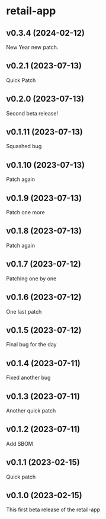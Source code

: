 # retail-app

## v0.3.4 (2024-02-12)

New Year new patch.

## v0.2.1 (2023-07-13)

Quick Patch

## v0.2.0 (2023-07-13)

Second beta release!

## v0.1.11 (2023-07-13)

Squashed bug

## v0.1.10 (2023-07-13)

Patch again

## v0.1.9 (2023-07-13)

Patch one more

## v0.1.8 (2023-07-13)

Patch again

## v0.1.7 (2023-07-12)

Patching one by one

## v0.1.6 (2023-07-12)

One last patch

## v0.1.5 (2023-07-12)

Final bug for the day

## v0.1.4 (2023-07-11)

Fixed another bug

## v0.1.3 (2023-07-11)

Another quick patch

## v0.1.2 (2023-07-11)

Add SBOM

## v0.1.1 (2023-02-15)

Quick patch

## v0.1.0 (2023-02-15)

This first beta release of the retail-app
